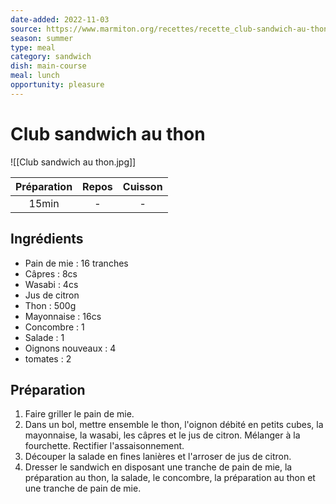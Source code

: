 ```yaml
---
date-added: 2022-11-03
source: https://www.marmiton.org/recettes/recette_club-sandwich-au-thon_169952.aspx
season: summer
type: meal
category: sandwich
dish: main-course
meal: lunch
opportunity: pleasure
---
```


# Club sandwich au thon

![[Club sandwich au thon.jpg]]

| Préparation | Repos | Cuisson |
|:-----------:|:-----:|:-------:|
|    15min    |   -   |    -    |

## Ingrédients

- Pain de mie : 16 tranches
- Câpres : 8cs
- Wasabi : 4cs
- Jus de citron
- Thon : 500g
- Mayonnaise : 16cs
- Concombre : 1
- Salade : 1
- Oignons nouveaux : 4
- tomates : 2

## Préparation

1. Faire griller le pain de mie.
2. Dans un bol, mettre ensemble le thon, l'oignon débité en petits cubes, la mayonnaise, la wasabi, les câpres et le jus de citron. Mélanger à la fourchette. Rectifier l'assaisonnement.
3. Découper la salade en fines lanières et l'arroser de jus de citron.
4. Dresser le sandwich en disposant une tranche de pain de mie, la préparation au thon, la salade, le concombre, la préparation au thon et une tranche de pain de mie.

